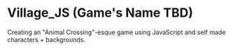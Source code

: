 # Village_JS (Game's Name TBD)
Creating an "Animal Crossing"-esque game using JavaScript and self made characters + backgrounds.
